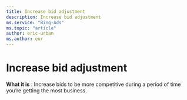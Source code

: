 ```yaml
---
title: Increase bid adjustment
description: Increase bid adjustment
ms.service: "Bing-Ads"
ms.topic: "article"
author: eric-urban
ms.author: eur
---
```


# Increase bid adjustment

**What it is** : Increase bids to be more competitive during a period of time you’re getting the most business.


